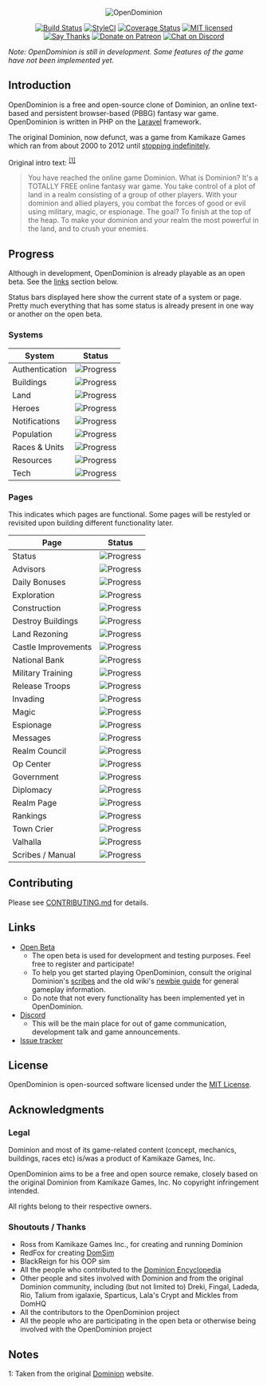 <p align="center">
  <img src="https://raw.githubusercontent.com/WaveHack/OpenDominion/resources/logos/opendominion.png" alt="OpenDominion">
</p>

<p align="center">
  <a href="https://travis-ci.org/WaveHack/OpenDominion"><img src="https://travis-ci.org/WaveHack/OpenDominion.svg?branch=develop" alt="Build Status"></a>
  <a href="https://styleci.io/repos/29497480"><img src="https://styleci.io/repos/29497480/shield?branch=develop&style=flat" alt="StyleCI"></a>
  <a href="https://coveralls.io/github/WaveHack/OpenDominion?branch=develop"><img src="https://coveralls.io/repos/github/WaveHack/OpenDominion/badge.svg?branch=develop" alt="Coverage Status"></a>
  <a href="https://opensource.org/licenses/MIT"><img src="https://img.shields.io/github/license/wavehack/opendominion.svg?maxAge=2592000" alt="MIT licensed"></a>
  <br>
  <a href="https://saythanks.io/to/WaveHack"><img src="https://img.shields.io/badge/say-thanks-ff69b4.svg" alt="Say Thanks"></a>
  <a href="https://www.patreon.com/OpenDominion"><img src="https://img.shields.io/badge/donate-patreon-ff69b4.svg" alt="Donate on Patreon"></a>
  <a href="https://discord.gg/mFk2wZT"><img src="https://img.shields.io/discord/325315157335212032.svg?label=chat%20&#40;discord&#41;" alt="Chat on Discord"></a>
</p>

*Note: OpenDominion is still in development. Some features of the game have not been implemented yet.*


## Introduction

OpenDominion is a free and open-source clone of Dominion, an online text-based and persistent browser-based (PBBG) fantasy war game. OpenDominion is written in PHP on the [Laravel](https://laravel.com) framework.

The original Dominion, now defunct, was a game from Kamikaze Games which ran from about 2000 to 2012 until [stopping indefinitely](https://dominion.opendominion.net/GameOver.htm).

Original intro text: <sup>[\[1\]](#notes-1)</sup>

> You have reached the online game Dominion. What is Dominion? It's a TOTALLY FREE online fantasy war game. You take control of a plot of land in a realm consisting of a group of other players. With your dominion and allied players, you combat the forces of good or evil using military, magic, or espionage. The goal? To finish at the top of the heap. To make your dominion and your realm the most powerful in the land, and to crush your enemies.


## Progress

Although in development, OpenDominion is already playable as an open beta. See the [links](#links) section below. 

Status bars displayed here show the current state of a system or page. Pretty much everything that has some status is already present in one way or another on the open beta.

### Systems

| System         | Status                                    |
| -------------- | ----------------------------------------- |
| Authentication | ![Progress](http://progressed.io/bar/100) |
| Buildings      | ![Progress](http://progressed.io/bar/80)  |
| Land           | ![Progress](http://progressed.io/bar/100) |
| Heroes         | ![Progress](http://progressed.io/bar/0)   |
| Notifications  | ![Progress](http://progressed.io/bar/30)  |
| Population     | ![Progress](http://progressed.io/bar/100) |
| Races & Units  | ![Progress](http://progressed.io/bar/10)  |
| Resources      | ![Progress](http://progressed.io/bar/90)  |
| Tech           | ![Progress](http://progressed.io/bar/0)   |

### Pages

This indicates which pages are functional. Some pages will be restyled or revisited upon building different functionality later. 

| Page                | Status                                    |
| ------------------- | ----------------------------------------- |
| Status              | ![Progress](http://progressed.io/bar/100) |
| Advisors            | ![Progress](http://progressed.io/bar/90)  |
| Daily Bonuses       | ![Progress](http://progressed.io/bar/100) |
| Exploration         | ![Progress](http://progressed.io/bar/100) |
| Construction        | ![Progress](http://progressed.io/bar/100) |
| Destroy Buildings   | ![Progress](http://progressed.io/bar/100) |
| Land Rezoning       | ![Progress](http://progressed.io/bar/100) |
| Castle Improvements | ![Progress](http://progressed.io/bar/95)  |
| National Bank       | ![Progress](http://progressed.io/bar/100) |
| Military Training   | ![Progress](http://progressed.io/bar/100) |
| Release Troops      | ![Progress](http://progressed.io/bar/100) |
| Invading            | ![Progress](http://progressed.io/bar/0)   |
| Magic               | ![Progress](http://progressed.io/bar/60)  |
| Espionage           | ![Progress](http://progressed.io/bar/35)  |
| Messages            | ![Progress](http://progressed.io/bar/0)   |
| Realm Council       | ![Progress](http://progressed.io/bar/50)  |
| Op Center           | ![Progress](http://progressed.io/bar/75)  |
| Government          | ![Progress](http://progressed.io/bar/0)   |
| Diplomacy           | ![Progress](http://progressed.io/bar/0)   |
| Realm Page          | ![Progress](http://progressed.io/bar/100) |
| Rankings            | ![Progress](http://progressed.io/bar/80)  |
| Town Crier          | ![Progress](http://progressed.io/bar/0)   |
| Valhalla            | ![Progress](http://progressed.io/bar/20)  |
| Scribes / Manual    | ![Progress](http://progressed.io/bar/0)   |


## Contributing

Please see [CONTRIBUTING.md](.github/CONTRIBUTING.md) for details.


## Links

- [Open Beta](https://beta.opendominion.net)
  - The open beta is used for development and testing purposes. Feel free to register and participate!
  - To help you get started playing OpenDominion, consult the original Dominion's [scribes](https://dominion.opendominion.net/scribes.html) and the old wiki's [newbie guide](http://web.archive.org/web/20131226013425/http://dominion.lykanthropos.com:80/wiki/index.php/The_Complete_Newbie_Guide) for general gameplay information.
  - Do note that not every functionality has been implemented yet in OpenDominion.
- [Discord](https://discord.gg/mFk2wZT)
  - This will be the main place for out of game communication, development talk and game announcements.
- [Issue tracker](https://github.com/WaveHack/OpenDominion/issues)


## License

OpenDominion is open-sourced software licensed under the [MIT License](https://opensource.org/licenses/MIT).


## Acknowledgments

### Legal

Dominion and most of its game-related content (concept, mechanics, buildings, races etc) is/was a product of Kamikaze Games, Inc.

OpenDominion aims to be a free and open source remake, closely based on the original Dominion from Kamikaze Games, Inc. No copyright infringement intended.

All rights belong to their respective owners.

### Shoutouts / Thanks

- Ross from Kamikaze Games Inc., for creating and running Dominion
- RedFox for creating [DomSim](http://web.archive.org/web/20150918011332/http://dominion.lykanthropos.com:80/DomSim)
- BlackReign for his OOP sim
- All the people who contributed to the [Dominion Encyclopedia](http://web.archive.org/web/20141017235815/http://dominion.lykanthropos.com/wiki/index.php/Main_Page)
- Other people and sites involved with Dominion and from the original Dominion community, including (but not limited to) Dreki, Fingal, Ladeda, Rio, Talium from igalaxie, Sparticus, Lala's Crypt and Mickles from DomHQ
- All the contributors to the OpenDominion project
- All the people who are participating in the open beta or otherwise being involved with the OpenDominion project


## Notes

<a name="notes-1">1</a>: Taken from the original [Dominion](https://dominion.opendominion.net/) website.
